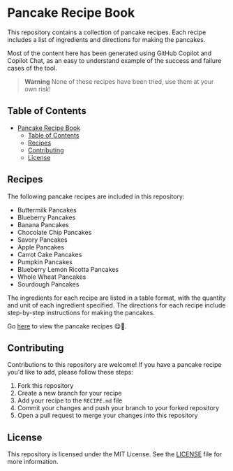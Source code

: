 # Pancake Recipe Book

This repository contains a collection of pancake recipes. Each recipe includes a list of ingredients and directions for making the pancakes.

Most of the content here has been generated using GitHub Copilot and Copilot Chat, as an easy to understand example of the success and failure cases of the tool.

> **Warning**
> None of these recipes have been tried, use them at your own risk!

## Table of Contents

- [Pancake Recipe Book](#pancake-recipe-book)
  - [Table of Contents](#table-of-contents)
  - [Recipes](#recipes)
  - [Contributing](#contributing)
  - [License](#license)

## Recipes

The following pancake recipes are included in this repository:

- Buttermilk Pancakes
- Blueberry Pancakes
- Banana Pancakes
- Chocolate Chip Pancakes
- Savory Pancakes
- Apple Pancakes
- Carrot Cake Pancakes
- Pumpkin Pancakes
- Blueberry Lemon Ricotta Pancakes
- Whole Wheat Pancakes
- Sourdough Pancakes

The ingredients for each recipe are listed in a table format, with the quantity and unit of each ingredient specified. The directions for each recipe include step-by-step instructions for making the pancakes.

Go [here](./RECIPE.md) to view the pancake recipes 😋🤤.

## Contributing

Contributions to this repository are welcome! If you have a pancake recipe you'd like to add, please follow these steps:

1. Fork this repository
2. Create a new branch for your recipe
3. Add your recipe to the `RECIPE.md` file
4. Commit your changes and push your branch to your forked repository
5. Open a pull request to merge your changes into this repository

## License

This repository is licensed under the MIT License. See the [LICENSE](LICENSE) file for more information.
